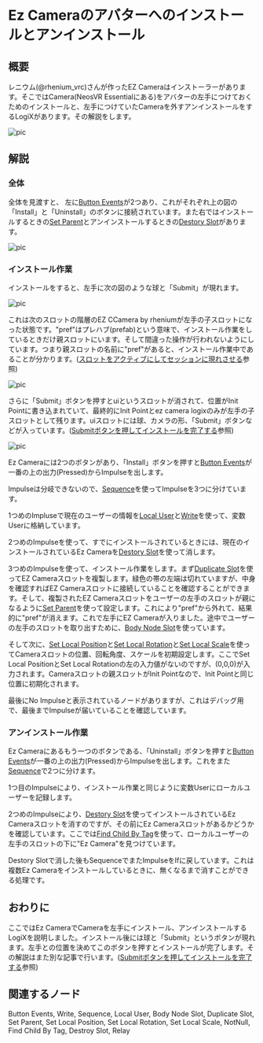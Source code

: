 <!-- NeosVR Techbook-->

# Ez Cameraのアバターへのインストールとアンインストール

## 概要

レニウム(@rhenium_vrc)さんが作ったEZ Cameraはインストーラーがあります。そこではCamera(NeosVR Essentialにある)をアバターの左手につけておくためのインストールと、左手につけていたCameraを外すアンインストールをするLogiXがあります。その解説をします。

![pic](https://pbs.twimg.com/media/ETzF-7dUMAE9tFU?format=jpg&name=medium "pic")

## 解説

### 全体

全体を見渡すと、
左に[Button Events](https://neosvrjp.memo.wiki/d/Button%20Events)が2つあり、これがそれぞれ上の図の「Install」と「Uninstall」のボタンに接続されています。また右ではインストールするときの[Set Parent](https://neosvrjp.memo.wiki/d/Set%20Parent)とアンインストールするときの[Destory Slot](https://neosvrjp.memo.wiki/d/Destroy%20Slot)があります。


![pic](https://pbs.twimg.com/media/ETzBehCUcAE1dNz?format=jpg&name=large "pic")

### インストール作業

インストールをすると、左手に次の図のような球と「Submit」が現れます。

![pic](https://pbs.twimg.com/media/ETzF-7eUwAEmclO?format=jpg&name=small "pic")

これは次のスロットの階層のEZ CCamera by rheniumが左手の子スロットになった状態です。"pref"はプレハブ(prefab)という意味で、インストール作業をしているときだけ親スロットにいます。そして間違った操作が行われないようにしています。つまり親スロットの名前に"pref"があると、インストール作業中であることが分かります。([スロットをアクティブにしてセッションに現れさせる](SetSlotActiveSelf.md)参照)

![pic](https://pbs.twimg.com/media/ETzF-7xU4AAWxz6?format=jpg&name=large "pic")

さらに「Submit」ボタンを押すとuiというスロットが消されて、位置がInit Pointに書き込まれていて、最終的にInit Pointとez camera logixのみが左手の子スロットとして残ります。uiスロットには球、カメラの形、「Submit」ボタンなどが入っています。([Submitボタンを押してインストールを完了する](EzCameraSubmit.md)参照)

![pic](https://pbs.twimg.com/media/ETzF-8NUYAE-hDD?format=jpg&name=small "pic")

Ez Cameraには2つのボタンがあり、「Install」ボタンを押すと[Button Events](https://neosvrjp.memo.wiki/d/Button%20Events)が一番の上の出力(Pressed)からImpulseを出します。

Impulseは分岐できないので、[Sequence](https://neosvrjp.memo.wiki/d/Sequence)を使ってImpulseを3つに分けています。

1つめのImpluseで現在のユーザーの情報を[Local User](https://neosvrjp.memo.wiki/d/Local%20User)と[Write](https://neosvrjp.memo.wiki/d/Write)を使って、変数Userに格納しています。

2つめのImpulseを使って、すでにインストールされているときには、現在のインストールされているEz Cameraを[Destory Slot](https://neosvrjp.memo.wiki/d/Destroy%20Slot)を使って消します。

3つめのImpulseを使って、インストール作業をします。まず[Duplicate Slot](https://neosvrjp.memo.wiki/d/Duplicate%20Slot)を使ってEZ Cameraスロットを複製します。緑色の帯の左端は切れていますが、中身を確認すればEZ Cameraスロットに接続していることを確認することができます。そして、複製されたEZ Cameraスロットをユーザーの左手のスロットが親になるように[Set Parent](https://neosvrjp.memo.wiki/d/Set%20Parent)を使って設定します。これにより"pref"から外れて、結果的に"pref"が消えます。これで左手にEZ Cameraが入りました。途中でユーザーの左手のスロットを取り出すために、[Body Node Slot](https://neosvrjp.memo.wiki/d/Body%20Node%20Slot)を使っています。

そして次に、[Set Local Position](https://neosvrjp.memo.wiki/d/Set%20Local%20Position)と[Set Local Rotation](https://neosvrjp.memo.wiki/d/SetLocalRotation)と[Set Local Scale](https://neosvrjp.memo.wiki/d/SetLocalRotation)を使ってCameraスロットの位置、回転角度、スケールを初期設定します。ここでSet Local PositionとSet Local Rotationの左の入力値がないのですが、(0,0,0)が入力されます。Cameraスロットの親スロットがInit Pointなので、Init Pointと同じ位置に初期化されます。

最後にNo Impulseと表示されているノードがありますが、これはデバッグ用で、最後までImpulseが届いていることを確認しています。


### アンインストール作業
Ez Cameraにあるもう一つのボタンである、「Uninstall」ボタンを押すと[Button Events](https://neosvrjp.memo.wiki/d/Button%20Events)が一番の上の出力(Pressed)からImpulseを出します。これをまた[Sequence](https://neosvrjp.memo.wiki/d/Sequence)で2つに分けます。

1つ目のImpulseにより、インストール作業と同じように変数Userにローカルユーザーを記録します。

2つめのImpulseにより、[Destory Slot](https://neosvrjp.memo.wiki/d/Destroy%20Slot)を使ってインストールされているEz Cameraスロットを消すのですが、その前にEz Cameraスロットがあるかどうかを確認しています。ここでは[Find Child By Tag](https://neosvrjp.memo.wiki/d/Find%20Child%20By%20Tag)を使って、ローカルユーザーの左手のスロットの下に"Ez Camera"を見つけています。

Destory Slotで消した後もSequenceでまたImpulseをIfに戻しています。これは複数Ez Cameraをインストールしているときに、無くなるまで消すことができる処理です。

<!--  Sequenceの2番目が上の記述であっているか確認する　-->

## おわりに
ここではEz CameraでCameraを左手にインストール、アンインストールするLogiXを説明しました。インストール後には球と「Submit」というボタンが現れます。左手との位置を決めてこのボタンを押すとインストールが完了します。その解説はまた別な記事で行います。([Submitボタンを押してインストールを完了する](EzCameraSubmit.md)参照)

## 関連するノード
Button Events, Write, Sequence, Local User, Body Node Slot, Duplicate Slot, Set Parent, Set Local Position, Set Local Rotation, Set Local Scale, NotNull, Find Child By Tag, Destroy Slot, Relay

